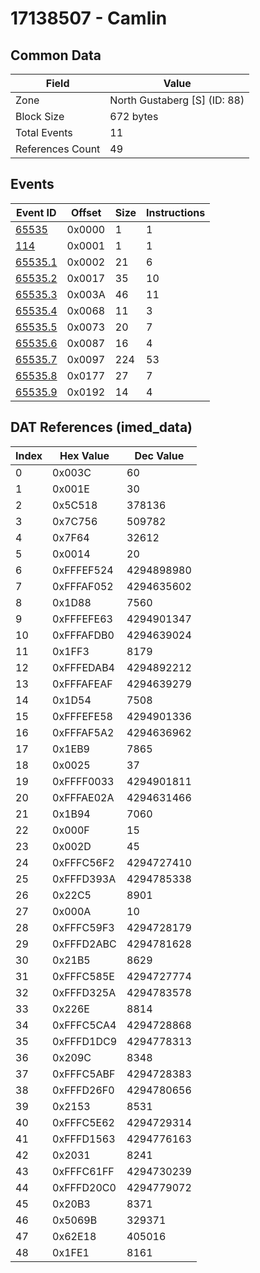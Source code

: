 # 17138507 - Camlin

## Common Data

| Field            | Value                        |
|------------------|------------------------------|
| Zone             | North Gustaberg [S] (ID: 88) |
| Block Size       | 672 bytes                    |
| Total Events     | 11                           |
| References Count | 49                           |

## Events

| Event ID                | Offset   |   Size |   Instructions |
|-------------------------|----------|--------|----------------|
| [65535](./65535.md)     | 0x0000   |      1 |              1 |
| [114](./114.md)         | 0x0001   |      1 |              1 |
| [65535.1](./65535.1.md) | 0x0002   |     21 |              6 |
| [65535.2](./65535.2.md) | 0x0017   |     35 |             10 |
| [65535.3](./65535.3.md) | 0x003A   |     46 |             11 |
| [65535.4](./65535.4.md) | 0x0068   |     11 |              3 |
| [65535.5](./65535.5.md) | 0x0073   |     20 |              7 |
| [65535.6](./65535.6.md) | 0x0087   |     16 |              4 |
| [65535.7](./65535.7.md) | 0x0097   |    224 |             53 |
| [65535.8](./65535.8.md) | 0x0177   |     27 |              7 |
| [65535.9](./65535.9.md) | 0x0192   |     14 |              4 |

## DAT References (imed_data)

|   Index | Hex Value   |   Dec Value |
|---------|-------------|-------------|
|       0 | 0x003C      |          60 |
|       1 | 0x001E      |          30 |
|       2 | 0x5C518     |      378136 |
|       3 | 0x7C756     |      509782 |
|       4 | 0x7F64      |       32612 |
|       5 | 0x0014      |          20 |
|       6 | 0xFFFEF524  |  4294898980 |
|       7 | 0xFFFAF052  |  4294635602 |
|       8 | 0x1D88      |        7560 |
|       9 | 0xFFFEFE63  |  4294901347 |
|      10 | 0xFFFAFDB0  |  4294639024 |
|      11 | 0x1FF3      |        8179 |
|      12 | 0xFFFEDAB4  |  4294892212 |
|      13 | 0xFFFAFEAF  |  4294639279 |
|      14 | 0x1D54      |        7508 |
|      15 | 0xFFFEFE58  |  4294901336 |
|      16 | 0xFFFAF5A2  |  4294636962 |
|      17 | 0x1EB9      |        7865 |
|      18 | 0x0025      |          37 |
|      19 | 0xFFFF0033  |  4294901811 |
|      20 | 0xFFFAE02A  |  4294631466 |
|      21 | 0x1B94      |        7060 |
|      22 | 0x000F      |          15 |
|      23 | 0x002D      |          45 |
|      24 | 0xFFFC56F2  |  4294727410 |
|      25 | 0xFFFD393A  |  4294785338 |
|      26 | 0x22C5      |        8901 |
|      27 | 0x000A      |          10 |
|      28 | 0xFFFC59F3  |  4294728179 |
|      29 | 0xFFFD2ABC  |  4294781628 |
|      30 | 0x21B5      |        8629 |
|      31 | 0xFFFC585E  |  4294727774 |
|      32 | 0xFFFD325A  |  4294783578 |
|      33 | 0x226E      |        8814 |
|      34 | 0xFFFC5CA4  |  4294728868 |
|      35 | 0xFFFD1DC9  |  4294778313 |
|      36 | 0x209C      |        8348 |
|      37 | 0xFFFC5ABF  |  4294728383 |
|      38 | 0xFFFD26F0  |  4294780656 |
|      39 | 0x2153      |        8531 |
|      40 | 0xFFFC5E62  |  4294729314 |
|      41 | 0xFFFD1563  |  4294776163 |
|      42 | 0x2031      |        8241 |
|      43 | 0xFFFC61FF  |  4294730239 |
|      44 | 0xFFFD20C0  |  4294779072 |
|      45 | 0x20B3      |        8371 |
|      46 | 0x5069B     |      329371 |
|      47 | 0x62E18     |      405016 |
|      48 | 0x1FE1      |        8161 |
